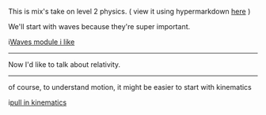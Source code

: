 This is mix's take on level 2 physics. ( view it using hypermarkdown [here](https://github.com/mixmix/example-course/blob/master/mix-recipe.md) )

We'll start with waves because they're super important.

i[Waves module i like](https://github.com/mixmix/example-course/blob/master/Waves)

---

Now I'd like to talk about relativity. 

---

of course, to understand motion, it might be easier to start with kinematics

i[pull in kinematics](https://github.com/mixmix/example-course/blob/master/kinematics.md)
